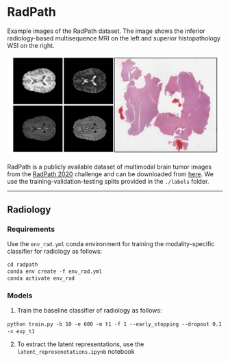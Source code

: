 # RadPath

Example images of the RadPath dataset. The image shows the inferior radiology-based multisequence MRI on the left and superior histopathology WSI on the right.

![](./img_radpath.png)

RadPath is a publicly available dataset of multimodal brain tumor images from the [RadPath 2020](https://miccai.westus2.cloudapp.azure.com/competitions/1) challenge and can be downloaded from [here](http://miccai2020-data.eastus.cloudapp.azure.com/). We use the training-validation-testing splits provided in the `./labels` folder.

---

## Radiology

### Requirements

Use the `env_rad.yml` conda environment for training the modality-specific classifier for radiology as follows:

```
cd radpath
conda env create -f env_rad.yml
conda activate env_rad
```

### Models

1) Train the baseline classifier of radiology as follows:

`python train.py -b 10 -e 600 -m t1 -f 1 --early_stopping --dropout 0.1 -x exp_t1`

2) To extract the latent representations, use the `latent_represenetations.ipynb` notebook
